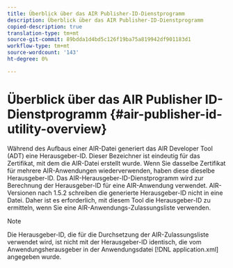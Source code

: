 ```yaml
---
title: Überblick über das AIR Publisher-ID-Dienstprogramm
description: Überblick über das AIR Publisher-ID-Dienstprogramm
copied-description: true
translation-type: tm+mt
source-git-commit: 89bdda1d4bd5c126f19ba75a819942df901183d1
workflow-type: tm+mt
source-wordcount: '143'
ht-degree: 0%

---
```



# Überblick über das AIR Publisher ID-Dienstprogramm {#air-publisher-id-utility-overview}

Während des Aufbaus einer AIR-Datei generiert das AIR Developer Tool (ADT) eine Herausgeber-ID. Dieser Bezeichner ist eindeutig für das Zertifikat, mit dem die AIR-Datei erstellt wurde. Wenn Sie dasselbe Zertifikat für mehrere AIR-Anwendungen wiederverwenden, haben diese dieselbe Herausgeber-ID. Das AIR-Herausgeber-ID-Dienstprogramm wird zur Berechnung der Herausgeber-ID für eine AIR-Anwendung verwendet. AIR-Versionen nach 1.5.2 schreiben die generierte Herausgeber-ID nicht in eine Datei. Daher ist es erforderlich, mit diesem Tool die Herausgeber-ID zu ermitteln, wenn Sie eine AIR-Anwendungs-Zulassungsliste verwenden.

>[!NOTE]
>
>Die Herausgeber-ID, die für die Durchsetzung der AIR-Zulassungsliste verwendet wird, ist nicht mit der Herausgeber-ID identisch, die vom Anwendungsherausgeber in der Anwendungsdatei [!DNL application.xml] angegeben wurde.
